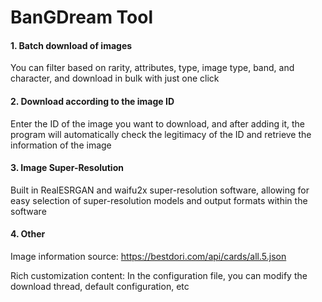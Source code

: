 # BanGDream Tool

#### 1\. Batch download of images

You can filter based on rarity, attributes, type, image type, band, and character, and download in bulk with just one click

#### 2\. Download according to the image ID

Enter the ID of the image you want to download, and after adding it, the program will automatically check the legitimacy of the ID and retrieve the information of the image

#### 3\. Image Super-Resolution

Built in RealESRGAN and waifu2x super-resolution software, allowing for easy selection of super-resolution models and output formats within the software

#### 4\. Other

Image information source: https://bestdori.com/api/cards/all.5.json

Rich customization content: In the configuration file, you can modify the download thread, default configuration, etc

